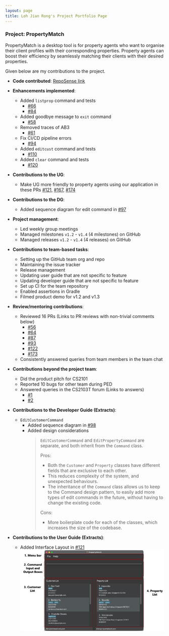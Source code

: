 ```yaml
---
layout: page
title: Loh Jian Rong's Project Portfolio Page
---
```


### Project: PropertyMatch

PropertyMatch is a desktop tool is for property agents who want to organise their client profiles with their corresponding properties. Property agents can boost their efficiency by seamlessly matching their clients with their desired properties.

Given below are my contributions to the project.

* **Code contributed**: [RepoSense link](https://nus-cs2103-ay2324s1.github.io/tp-dashboard/?search=jianrong7&sort=groupTitle&sortWithin=title&timeframe=commit&mergegroup=&groupSelect=groupByRepos&breakdown=true&checkedFileTypes=docs~functional-code~test-code&since=2023-09-22&tabOpen=true&tabType=authorship&tabAuthor=jianrong7&tabRepo=AY2324S1-CS2103T-W11-2%2Ftp%5Bmaster%5D&authorshipIsMergeGroup=false&authorshipFileTypes=docs~functional-code~test-code&authorshipIsBinaryFileTypeChecked=false&authorshipIsIgnoredFilesChecked=false)


* **Enhancements implemented**:
  * Added `listprop` command and tests
    * [#66](https://github.com/AY2324S1-CS2103T-W11-2/tp/pull/66)
    * [#84](https://github.com/AY2324S1-CS2103T-W11-2/tp/pull/84)
  * Added goodbye message to `exit` command
    * [#58](https://github.com/AY2324S1-CS2103T-W11-2/tp/pull/58)
  * Removed traces of AB3
    * [#61](https://github.com/AY2324S1-CS2103T-W11-2/tp/pull/61)
  * Fix CI/CD pipeline errors
    * [#94](https://github.com/AY2324S1-CS2103T-W11-2/tp/pull/94)
  * Added `editcust` command and tests
    * [#110](https://github.com/AY2324S1-CS2103T-W11-2/tp/pull/110)
  * Added `clear` command and tests
    * [#120](https://github.com/AY2324S1-CS2103T-W11-2/tp/pull/120)


* **Contributions to the UG**:
  * Make UG more friendly to property agents using our application in these PRs [#121](https://github.com/AY2324S1-CS2103T-W11-2/tp/pull/121), [#167](https://github.com/AY2324S1-CS2103T-W11-2/tp/pull/167), [#174](https://github.com/AY2324S1-CS2103T-W11-2/tp/pull/174)


* **Contributions to the DG**:
  * Added sequence diagram for edit command in [#97](https://github.com/AY2324S1-CS2103T-W11-2/tp/pull/97)


* **Project management**:
  * Led weekly group meetings
  * Managed milestones `v1.2` - `v1.4` (4 milestones) on GitHub
  * Managed releases `v1.2` - `v1.4` (4 releases) on GitHub 


* **Contributions to team-based tasks**:
  * Setting up the GitHub team org and repo
  * Maintaining the issue tracker
  * Release management
  * Updating user guide that are not specific to feature
  * Updating developer guide that are not specific to feature
  * Set up CI for the team repository
  * Enabled assertions in Gradle
  * Filmed product demo for v1.2 and v1.3
  

* **Review/mentoring contributions**:
  * Reviewed 16 PRs (Links to PR reviews with non-trivial comments below)
    * [#56](https://github.com/AY2324S1-CS2103T-W11-2/tp/pull/56)
    * [#64](https://github.com/AY2324S1-CS2103T-W11-2/tp/pull/64)
    * [#87](https://github.com/AY2324S1-CS2103T-W11-2/tp/pull/87)
    * [#93](https://github.com/AY2324S1-CS2103T-W11-2/tp/pull/93)
    * [#122](https://github.com/AY2324S1-CS2103T-W11-2/tp/pull/122)
    * [#173](https://github.com/AY2324S1-CS2103T-W11-2/tp/pull/173)
  * Consistently answered queries from team members in the team chat


* **Contributions beyond the project team**:
  * Did the product pitch for CS2101
  * Reported 10 bugs for other team during PED
  * Answered queries in the CS2103T forum (Links to answers)
    * [#1](https://github.com/nus-cs2103-AY2324S1/forum/issues/107#issuecomment-1706281857)
    * [#2](https://github.com/nus-cs2103-AY2324S1/forum/issues/92#issuecomment-1704647357)


* **Contributions to the Developer Guide (Extracts)**:
  * `EditCustomerCommand`
    * Added sequence diagram in [#98](https://github.com/AY2324S1-CS2103T-W11-2/tp/pull/98)
    * Added design considerations
      > `EditCustomerCommand` and `EditPropertyCommand` are separate, and both  inherit from the `Command` class. 
      > 
      > Pros:
      > - Both the `Customer` and `Property` classes have different fields that are exclusive to each other.
      > - This reduces complexity of the system, and unexpected behaviours.
      > - The inheritance of the `Command` class allows us to keep to the Command design pattern, to easily add more types of edit commands in the future, without having to change the existing code.
      >  
      > Cons:
      > - More boilerplate code for each of the classes, which increases the size of the codebase.

* **Contributions to the User Guide (Extracts)**:
  * Added Interface Layout in [#121](https://github.com/AY2324S1-CS2103T-W11-2/tp/pull/121)
  ![UserInterface.png](../images/user-guide/UserInterface.png)